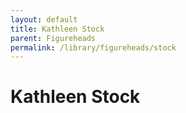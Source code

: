 ```yaml
---
layout: default
title: Kathleen Stock
parent: Figureheads
permalink: /library/figureheads/stock
---
```


# Kathleen Stock
